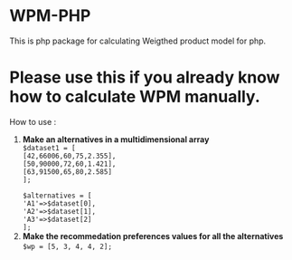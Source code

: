 <h1>
WPM-PHP
</h1>

This is php package for calculating Weigthed product model for php.

<h1>
Please use this if you already know how to calculate WPM manually.
</h1>

How to use : 
<ol>
<li>
<strong>
Make an alternatives in a multidimensional array
</strong>
<div>
<code>$dataset1 = [<br/>[42,66006,60,75,2.355],<br/>[50,90000,72,60,1.421],<br/>[63,91500,65,80,2.585]<br/>];<br>
$alternatives = [<br/>'A1'=>$dataset[0],<br/>'A2'=>$dataset[1],<br/>'A3'=>$dataset[2]<br/>];</code>
</div>
</li>
<li>
<strong>
Make the recommedation preferences values for all the alternatives
</strong>
<br>
<code>$wp = [5, 3, 4, 4, 2];</code>
</li>
</ol> 